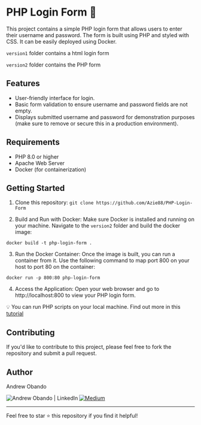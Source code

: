 # PHP Login Form 🐘

This project contains a simple PHP login form that allows users to enter their username and password. The form is built using PHP and styled with CSS. It can be easily deployed using Docker.

`version1` folder contains a html login form

`version2` folder contains the PHP form

## Features

- User-friendly interface for login.
- Basic form validation to ensure username and password fields are not empty.
- Displays submitted username and password for demonstration purposes (make sure to remove or secure this in a production environment).

## Requirements
- PHP 8.0 or higher
- Apache Web Server
- Docker (for containerization)

## Getting Started

1. Clone this repository: `git clone https://github.com/Azie88/PHP-Login-Form`

2. Build and Run with Docker: Make sure Docker is installed and running on your machine. Navigate to the `version2` folder and build the docker image: 

```
docker build -t php-login-form .
```

3. Run the Docker Container: Once the image is built, you can run a container from it. Use the following command to map port 800 on your host to port 80 on the container: 

```
docker run -p 800:80 php-login-form
```

4. Access the Application: Open your web browser and go to http://localhost:800 to view your PHP login form.

💡 You can run PHP scripts on your local machine. Find out more in this [tutorial](https://www.geeksforgeeks.org/how-to-run-php-programs/)

## Contributing

If you'd like to contribute to this project, please feel free to fork the repository and submit a pull request.

## Author

Andrew Obando

<a href="https://www.linkedin.com/in/andrewobando/"><img align="left" src="https://img.shields.io/badge/linkedin-%230077B5.svg?style=for-the-badge&logo=linkedin&logoColor=white" alt="Andrew Obando | LinkedIn"/></a>
<a href="https://medium.com/@obandoandrew8">
![Medium](https://img.shields.io/badge/Medium-12100E?style=for-the-badge&logo=medium&logoColor=white)
</a>

---

Feel free to star ⭐ this repository if you find it helpful!